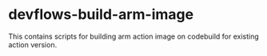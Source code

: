 # devflows-build-arm-image
This contains scripts for building arm action image on codebuild for existing action version.
